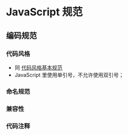 # JavaScript 规范

## 编码规范

### 代码风格

- 同 [代码风格基本规范](http://gitlab.intra.kooup.com/fuying/FrondEndStyle/blob/master/README.md#代码风格基本规范)
- JavaScript 里使用单引号，不允许使用双引号；

### 命名规范


### 兼容性

### 代码注释